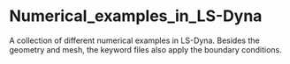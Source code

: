 # Numerical_examples_in_LS-Dyna
A collection of different numerical examples in LS-Dyna. Besides the geometry and mesh, the keyword files also apply the boundary conditions. 
